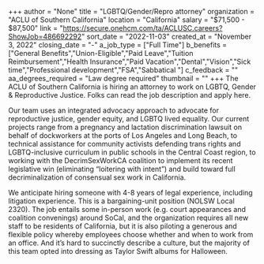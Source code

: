 +++
author = "None"
title = "LGBTQ/Gender/Repro attorney"
organization = "ACLU of Southern California"
location = "California"
salary = "$71,500 - $87,500"
link = "https://secure.onehcm.com/ta/ACLUSC.careers?ShowJob=486692292"
sort_date = "2022-11-03"
created_at = "November 3, 2022"
closing_date = "-"
a_job_type = ["Full Time"]
b_benefits = ["General Benefits","Union-Eligible","Paid Leave","Tuition Reimbursement","Health Insurance","Paid Vacation","Dental","Vision","Sick time","Professional development","FSA","Sabbatical "]
c_feedback = ""
aa_degrees_required = "Law degree required"
thumbnail = ""
+++
The ACLU of Southern California is hiring an attorney to work on LGBTQ, Gender & Reproductive Justice. Folks can read the job description and apply here. 

Our team uses an integrated advocacy approach to advocate for reproductive justice, gender equity, and LGBTQ lived equality. Our current projects range from a pregnancy and lactation discrimination lawsuit on behalf of dockworkers at the ports of Los Angeles and Long Beach, to technical assistance for community activists defending trans rights and LGBTQ-inclusive curriculum in public schools in the Central Coast region, to working with the DecrimSexWorkCA coalition to implement its recent legislative win (eliminating “loitering with intent”) and build toward full decriminalization of consensual sex work in California.

We anticipate hiring someone with 4-8 years of legal experience, including litigation experience. This is a bargaining-unit position (NOLSW Local 2320). The job entails some in-person work (e.g. court appearances and coalition convenings) around SoCal, and the organization requires all new staff to be residents of California, but it is also piloting a generous and flexible policy whereby employees choose whether and when to work from an office. And it’s hard to succinctly describe a culture, but the majority of this team opted into dressing as Taylor Swift albums for Halloween.